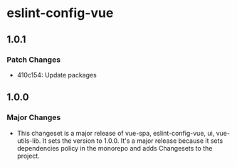 # eslint-config-vue

## 1.0.1

### Patch Changes

- 410c154: Update packages

## 1.0.0

### Major Changes

- This changeset is a major release of vue-spa, eslint-config-vue, ui, vue-utils-lib.
  It sets the version to 1.0.0.
  It's a major release because it sets dependencies policy in the monorepo and adds Changesets to the project.
